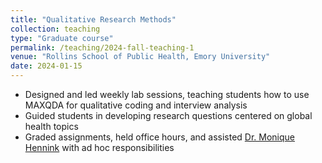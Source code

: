 ```yaml
---
title: "Qualitative Research Methods"
collection: teaching
type: "Graduate course"
permalink: /teaching/2024-fall-teaching-1
venue: "Rollins School of Public Health, Emory University"
date: 2024-01-15
---
```

- Designed and led weekly lab sessions, teaching students how to use MAXQDA for qualitative coding and interview analysis
- Guided students in developing research questions centered on global health topics
- Graded assignments, held office hours, and assisted [Dr. Monique Hennink](https://sph.emory.edu/faculty/profile/index.php?FID=monique-hennink-367) with ad hoc responsibilities
